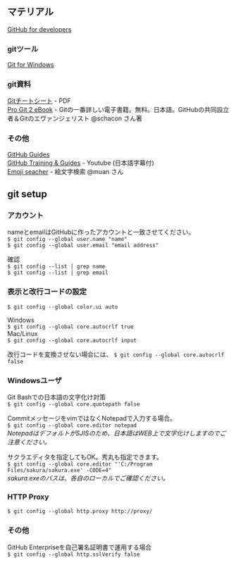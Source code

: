 ## マテリアル
[GitHub for developers](http://ikeike443.github.io/training-kit/courses/github-for-developers.html)

### gitツール

[Git for Windows](https://git-for-windows.gåithub.io/)  

### git資料

[Gitチートシート](https://services.github.com/kit/downloads/ja/github-git-cheat-sheet.pdf) - PDF  
[Pro Git 2 eBook](http://git-scm.com/book/ja/v2) - Gitの一番詳しい電子書籍。無料。日本語。GitHubの共同設立者＆Gitのエヴァンジェリスト @schacon さん著

### その他

[GitHub Guides](https://guides.github.com/)  
[GitHub Training & Guides](https://www.youtube.com/watch?v=FyfwLX4HAxM&list=PLg7s6cbtAD15G8lNyoaYDuKZSKyJrgwB-) - Youtube (日本語字幕付)  
[Emoji seacher](http://emoji.muan.co/) - 絵文字検索 @muan さん

## git setup

### アカウント

nameとemailはGitHubに作ったアカウントと一致させてください。  
`$ git config --global user.name "name"`  
`$ git config --global user.email "email address"`  

確認  
`$ git config --list | grep name`  
`$ git config --list | grep email`  

### 表示と改行コードの設定

`$ git config --global color.ui auto`  

Windows  
`$ git config --global core.autocrlf true`  
Mac/Linux  
`$ git config --global core.autocrlf input`  

改行コードを変換させない場合には、
`$ git config --global core.autocrlf false`  

### Windowsユーザ

Git Bashでの日本語の文字化け対策  
`$ git config --global core.quotepath false`  
  
CommitメッセージをvimではなくNotepadで入力する場合。  
`$ git config --global core.editor notepad`  
*NotepadはデフォルトがSJISのため、日本語はWEB上で文字化けしますのでご注意ください。*
  
サクラエディタを指定してもOK。秀丸も指定できます。  
`$ git config --global core.editor "'C:/Program Files/sakura/sakura.exe' -CODE=4"`  
*sakura.exeのパスは、各自のローカルでご確認ください。*

### HTTP Proxy  

`$ git config --global http.proxy http://proxy/`  

### その他

GitHub Enterpriseを自己署名証明書で運用する場合  
`$ git config --global http.sslVerify false`
